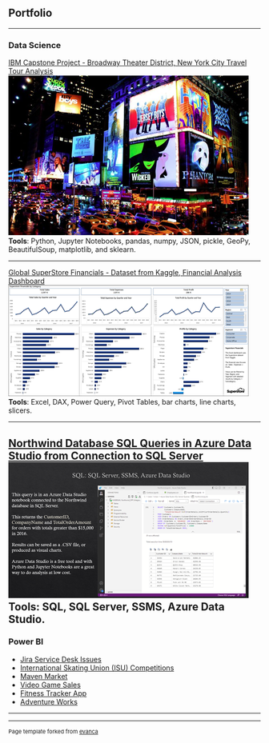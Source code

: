 ## Portfolio

---

### Data Science

[IBM Capstone Project - Broadway Theater District, New York City Travel Tour Analysis](https://github.com/bvineyar/IBM-Data-Science-Final-Capstone-Project)
<img src="images/broadway_thumbnail.png?raw=true"/>
<br />
<b>Tools</b>: Python, Jupyter Notebooks, pandas, numpy, JSON, pickle, GeoPy, BeautifulSoup, matplotlib, and sklearn.

---
[Global SuperStore Financials - Dataset from Kaggle, Financial Analysis Dashboard](https://github.com/bvineyar/Brian_Vineyard_Portfolio/blob/master/pdf/Superstore.pdf)
<img src="images/SuperStore_thumbnail.png?raw=true"/>
<br />
<b>Tools</b>: Excel, DAX, Power Query, Pivot Tables, bar charts, line charts, slicers.

---
[Northwind Database SQL Queries in Azure Data Studio from Connection to SQL Server](https://github.com/bvineyar/Brian_Vineyard_Portfolio/blob/master/pdf/AzureProject.pdf)
<img src="images/AzureDataThumb2.png?raw=true"/>
<br />
<b>Tools</b>: SQL, SQL Server, SSMS, Azure Data Studio.
---

### Power BI

- [Jira Service Desk Issues](http://example.com/)
- [International Skating Union (ISU) Competitions](http://example.com/)
- [Maven Market](http://example.com/)
- [Video Game Sales](http://example.com/)
- [Fitness Tracker App](http://example.com/)
- [Adventure Works](http://example.com/)

---




---
<p style="font-size:11px">Page template forked from <a href="https://github.com/evanca/quick-portfolio">evanca</a></p>
<!-- Remove above link if you don't want to attibute -->
